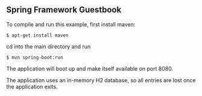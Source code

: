 Spring Framework Guestbook
--------------------------

To compile and run this example, first install maven:

`$ apt-get install maven`

cd into the main directory and run

`$ mvn spring-boot:run`

The application will boot up and make itself available on port 8080.

The application uses an in-memory H2 database, so all entries are lost once the application
exits.